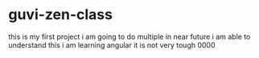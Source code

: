 # guvi-zen-class
this is my first project
i am going to do multiple in near future
i am able to understand this
i am learning angular it is not very tough
0000

